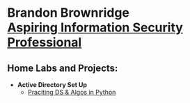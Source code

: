 <h1>Brandon Brownridge <br/><a href="https://www.linkedin.com/in/blbrownridge/">Aspiring Information Security Professional</a>

<h2>Home Labs and Projects:</h2>

- <b>Active Directory Set Up </b>
  - [Praciting DS & Algos in Python](https://github.com/joshmadakor1/Algorithms-Practice)


[linkedin]: https://linkedin.com/in/joshmadakor

<!--
**joshmadakor1/joshmadakor1** is a ✨ _special_ ✨ repository because its `README.md` (this file) appears on your GitHub profile.

Here are some ideas to get you started:

- 🔭 I’m currently working on ...
- 🌱 I’m currently learning ...
- 👯 I’m looking to collaborate on ...
- 🤔 I’m looking for help with ...
- 💬 Ask me about ...
- 📫 How to reach me: ...
- 😄 Pronouns: ...
- ⚡ Fun fact: ...
-->
